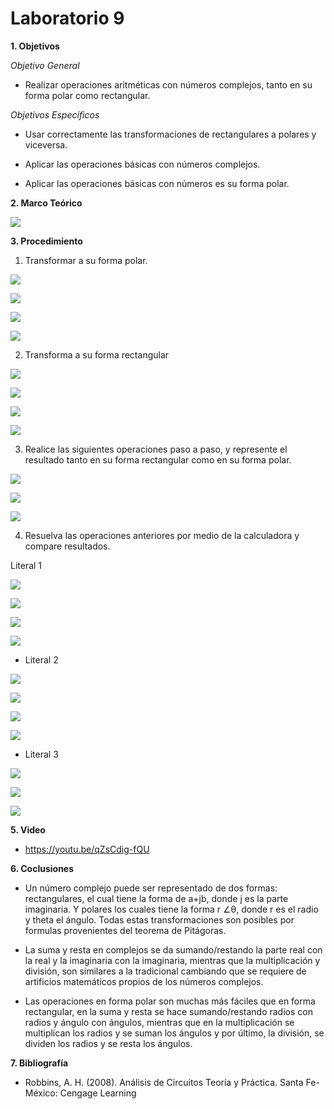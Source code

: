 # Laboratorio 9

__1. Objetivos__

*Objetivo General*

* Realizar operaciones aritméticas con números complejos, tanto en su forma polar como rectangular.


*Objetivos Específicos*

* Usar correctamente las transformaciones de rectangulares a polares y viceversa.

* Aplicar las operaciones básicas con números complejos.

*	Aplicar las operaciones básicas con números es su forma polar.



__2. Marco Teórico__ 

![](https://github.com/DiegoLimaespe/fotos-lab9/blob/main/mc.jpg)


__3. Procedimiento__

1.	Transformar a su forma polar.

![](https://github.com/DiegoLimaespe/fotos-lab9/blob/main/a.1.jpg)

![](https://github.com/DiegoLimaespe/fotos-lab9/blob/main/1.b.jpg)

![](https://github.com/DiegoLimaespe/fotos-lab9/blob/main/c.1.jpg)

![](https://github.com/DiegoLimaespe/fotos-lab9/blob/main/d.1.jpg)


2.	Transforma a su forma rectangular 


![](https://github.com/DiegoLimaespe/fotos-lab9/blob/main/a.2.jpg)

![](https://github.com/DiegoLimaespe/fotos-lab9/blob/main/b.2.jpg)

![](https://github.com/DiegoLimaespe/fotos-lab9/blob/main/c.2.jpg)

![](https://github.com/DiegoLimaespe/fotos-lab9/blob/main/d.2.jpg)

3.	Realice las siguientes operaciones paso a paso, y represente el resultado tanto en su forma rectangular como en su forma polar.

![](https://github.com/DiegoLimaespe/fotos-lab9/blob/main/a.3.jpg)

![](https://github.com/DiegoLimaespe/fotos-lab9/blob/main/b.3.jpg)

![](https://github.com/DiegoLimaespe/fotos-lab9/blob/main/c.3.jpg)

4.	Resuelva las operaciones anteriores por medio de la calculadora y compare resultados.

Literal 1

![](https://github.com/DiegoLimaespe/fotos-lab9/blob/main/c1a.jpg)

![](https://github.com/DiegoLimaespe/fotos-lab9/blob/main/c1b.jpg)

![](https://github.com/DiegoLimaespe/fotos-lab9/blob/main/c1c.jpg)

![](https://github.com/DiegoLimaespe/fotos-lab9/blob/main/c1d.jpg)

* Literal 2

![](https://github.com/DiegoLimaespe/fotos-lab9/blob/main/c2a.jpg)

![](https://github.com/DiegoLimaespe/fotos-lab9/blob/main/c2b.jpg)

![](https://github.com/DiegoLimaespe/fotos-lab9/blob/main/c2c.jpg)

![](https://github.com/DiegoLimaespe/fotos-lab9/blob/main/c2d.jpg)

* Literal 3

![](https://github.com/DiegoLimaespe/fotos-lab9/blob/main/c3a.jpg)

![](https://github.com/DiegoLimaespe/fotos-lab9/blob/main/c3b.jpg)

![](https://github.com/DiegoLimaespe/fotos-lab9/blob/main/c3c.jpg)

__5. Video__

* https://youtu.be/qZsCdig-fQU

__6. Coclusiones__ 

*	Un número complejo puede ser representado de dos formas: rectangulares, el cual tiene la forma de a+jb, donde j es la parte imaginaria. Y polares los cuales tiene la forma r ∠θ, donde r es el radio y theta el ángulo. Todas estas transformaciones son posibles por formulas provenientes del teorema de Pitágoras.

*	La suma y resta en complejos se da sumando/restando la parte real con la real y la imaginaria con la imaginaria, mientras que la multiplicación y división, son similares a la tradicional cambiando que se requiere de artificios matemáticos propios de los números complejos.

*	Las operaciones en forma polar son muchas más fáciles que en forma rectangular, en la suma y resta se hace  sumando/restando radios con radios y ángulo con ángulos, mientras que en la multiplicación se multiplican los radios y se suman los ángulos y por último, la división, se dividen los radios y se resta los ángulos.


__7. Bibliografía__

* Robbins, A. H. (2008). Análisis de Circuitos Teoría y Práctica. Santa Fe-México: Cengage Learning
